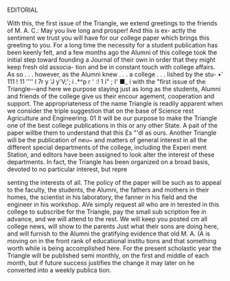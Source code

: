﻿EDITORIAL

   
With this, the first issue of the
Triangle, we extend greetings to the
friends of M. A. C.: May you live
long and prosper! And this is ex-
actly the sentiment we trust you will
have for our college paper which
brings this greeting to you.
For a long time the necessity for a
student publication has been keenly
felt, and a few months ago the
Alumni of this college took the
initial step toward founding a
Journal of their own in order that
they might keep fresh old associa-
tion and be in constant touch with
college affairs. As so . . . however,
as the Alumni knew . . . a college
. . . lished by the stu-
•' 111 ! 11 ’''' l
7r y 'J y'V;'; i .*^p r
' :! 1 i" ; I' ■_ i
with
the "first issue of the Triangle—and
here we purpose staying just as long
as the students, Alumni and friends
of the college give us their encour
agement, cooperation and support.
The appropriateness of the name
Triangle is readily apparent when
we consider the triple suggestion
that on the base of Science rest
Agriculture and Engineering.
01 It will be our purpose to make the
Triangle one of the best college
publications in this or any other
State. A pait of the paper willbe
them to understand that this
£s "'dl as ours.
Another Triangle
will be the publication of neu~
and matters of general interest in
all the different special departments
of the college, including the Experi
ment Station, and editors have been
assigned to look alter the interest
of these departments.
In fact, the Triangle has been
organized on a broad basis, devoted
to no particular interest, but repre

    
senting the interests of all. The
policy of the paper will be such as
to appeal to the faculty, the students,
the Alumni, the fathers and mothers
in their homes, the scientist in his
laboratory, the fanner in his field
and the engineer in his workshop.
AVe simply request all who are in
terested in this college to subscribe
for the Triangle, pay the small sub
scription fee in advance, and we will
attend to the rest. We will keep you
posted cm all college news, will show
to the parents Just what their sons
are doing here, and will furnish to
the Alumni the gratifying evidence
that old M. A. (A is moving on in the
front rank of educational institu
tions and that something worth while
is being accomplished here.
For the present scholastic year the
Triangle will be published semi
monthly, on the first and middle of
each month, but if future success
justifies the change it may later on
he converted into a weekly publica
tion.
